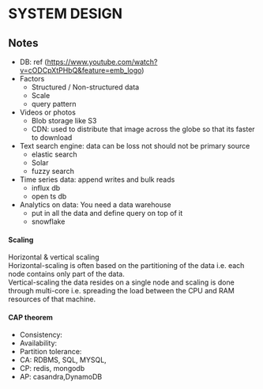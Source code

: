 # SYSTEM DESIGN
## Notes

- DB: ref (https://www.youtube.com/watch?v=cODCpXtPHbQ&feature=emb_logo)
- Factors
    - Structured / Non-structured data
	- Scale
	- query pattern
- Videos or photos
	- Blob storage like S3
	- CDN: used to distribute that image across the globe so that its faster to download
- Text search engine: data can be loss not should not be primary source
	- elastic search
	- Solar
	- fuzzy search
- Time series data: append writes and bulk reads
	- influx db
	- open ts db
- Analytics on data: You need a data warehouse
	- put in all the data and define query on top of it
	- snowflake

#### Scaling
Horizontal & vertical scaling \
Horizontal-scaling is often based on the partitioning of the data i.e. each node contains only part of the data. \
Vertical-scaling the data resides on a single node and scaling is done through multi-core i.e. spreading the load between the CPU and RAM resources of that machine.

#### CAP theorem
- Consistency: 
- Availability: 
- Partition tolerance:
- CA: RDBMS, SQL, MYSQL,
- CP: redis, mongodb
- AP: casandra,DynamoDB